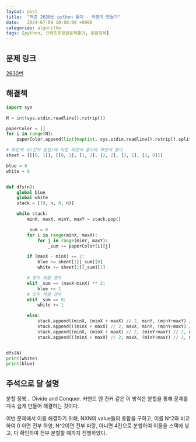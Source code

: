 ```yaml
---
layout: post
title:  "백준 2630번 python 풀이 - 색종이 만들기"
date:   2024-07-09 10:00:00 +0900
categories: algorithm
tags: [python, 크래프톤정글문제풀이, 분할정복]
---
```


## 문제 링크
[2630번](https://www.acmicpc.net/problem/2630)

## 해결책
```python
import sys

N = int(sys.stdin.readline().rstrip())

paperColor = []
for i in range(N):
    paperColor.append(list(map(int, sys.stdin.readline().rstrip().split())))

# 파란색 수(칸의 총합)에 따른 파란색 종이와 하얀색 종이
sheet = [[[0, 1]], [[0, 1], [1, 3], [2, 2], [3, 1], [1, 0]]]

blue = 0
white = 0


def dfs(n):
    global blue
    global white
    stack = [(0, n, 0, n)]

    while stack:
        minX, maxX, minY, maxY = stack.pop()

        _sum = 0
        for i in range(minX, maxX):
            for j in range(minY, maxY):
                _sum += paperColor[i][j]

        if (maxX - minX) == 2:
            blue += sheet[1][_sum][0]
            white += sheet[1][_sum][1]

        # 모두 파랄 경우
        elif _sum == (maxX-minX) ** 2:
            blue += 1
        # 모두 하얄 경우
        elif _sum == 0:
            white += 1

        else:
            stack.append((minX, (minX + maxX) // 2, minY, (minY+maxY) // 2))
            stack.append(((minX + maxX) // 2, maxX, minY, (minY+maxY) // 2))
            stack.append((minX, (minX + maxX) // 2, (minY+maxY) // 2, maxY))
            stack.append(((minX + maxX) // 2, maxX, (minY+maxY) // 2, maxY))


dfs(N)
print(white)
print(blue)
```

## 주석으로 달 설명

분할 정복...
Divide and Conquer. 커맨드 앤 컨커 같은 이 방식은 분할을 통해 문제를 계속 쉽게 만들어 해결하는 것이다.

이번 문제에서 이를 해결하기 위해, NXN의 value들의 총합을 구하고, 이를 N^2와 비교하여 0 이면 전부 하양, N^2이면 전부 파랑, 아니면 4칸으로 분할하여 이들을 스택에 넣고, 다 확인하여 전부 분할할 때까지 진행하였다.
